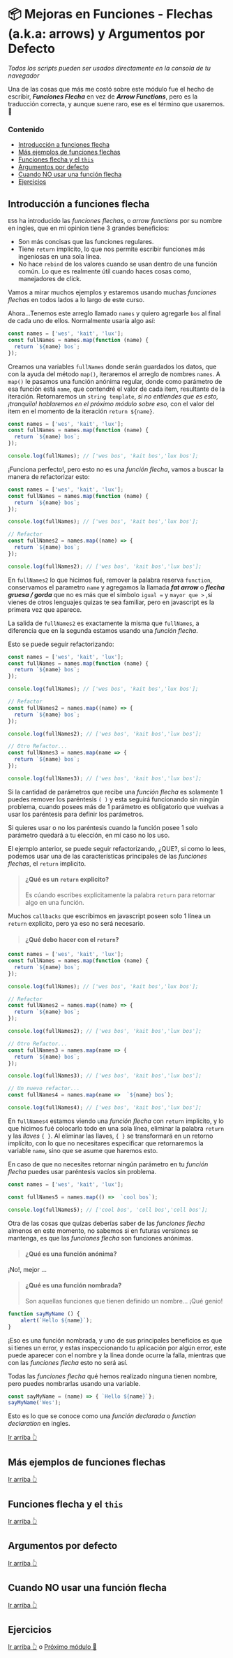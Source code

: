 # 📦 Mejoras en Funciones - Flechas (a.k.a: arrows) y Argumentos por Defecto

_Todos los scripts pueden ser usados directamente en la consola de tu navegador_

Una de las cosas que más me costó sobre este módulo fue el hecho de escribir, ***Funciones Flecha*** en vez de ***Arrow Functions***, pero es la traducción correcta, y aunque suene raro, ese es el término que usaremos. 🙂

### Contenido

- [Introducción a funciones flecha](#introducci%C3%B3n-a-funciones-flecha)
- [Más ejemplos de funciones flechas](#m%C3%A1s-ejemplos-de-funciones-flechas)
- [Funciones flecha y el `this`](#funciones-flecha-y-el-this)
- [Argumentos por defecto](#argumentos-por-defectos)
- [Cuando NO usar una función flecha](#cuando-no-usar-una-funci%C3%B3n-flecha)
- [Ejercicios](#ejercicios)

## Introducción a funciones flecha

`ES6` ha introducido las _funciones flechas_, o _arrow functions_ por su nombre en ingles, que en mi opinion tiene 3 grandes beneficios: 

- Son más concisas que las funciones regulares.
- Tiene `return` implicito, lo que nos permite escribir funciones más ingeniosas en una sola línea.
- No hace `rebind` de los valores cuando se usan dentro de una función común. Lo que es realmente útil cuando haces cosas como, manejadores de click.

Vamos a mirar muchos ejemplos y estaremos usando muchas _funciones flechas_ en todos lados a lo largo de este curso.

Ahora...Tenemos este arreglo llamado `names` y quiero agregarle `bos` al final de cada uno de ellos. Normalmente usaría algo así: 

```js
const names = ['wes', 'kait', 'lux'];
const fullNames = names.map(function (name) {
  return `${name} bos`;
});
```

Creamos una variables `fullNames` donde serán guardados los datos, que  con la ayuda del método `map()`, iteraremos el arreglo de nombres `names`. A `map()` le pasamos una función anónima regular, donde como parámetro de esa función está `name`, que contendré el valor de cada item, resultante de la iteración. Retornaremos un `string template`, _si no entiendes que es esto, ¡tranquilo! hablaremos en el próximo módulo sobre eso_, con el valor del item en el momento de la iteración `return ${name}`.

```js
const names = ['wes', 'kait', 'lux'];
const fullNames = names.map(function (name) {
  return `${name} bos`;
});

console.log(fullNames); // ['wes bos', 'kait bos','lux bos'];
```

¡Funciona perfecto!, pero esto no es una _función flecha_, vamos a buscar la manera de refactorizar esto: 


```js
const names = ['wes', 'kait', 'lux'];
const fullNames = names.map(function (name) {
  return `${name} bos`;
});

console.log(fullNames); // ['wes bos', 'kait bos','lux bos'];

// Refactor 
const fullNames2 = names.map((name) => {
  return `${name} bos`;
});

console.log(fullNames2); // ['wes bos', 'kait bos','lux bos'];
```

En `fullNames2` lo que hicimos fué, remover la palabra reserva `function`, conservamos el parametro `name` y agregamos la llamada ***fat arrow*** o ***flecha gruesa / gorda*** que no es más que el símbolo `igual =` y `mayor que >` ,si vienes de otros lenguajes quizas te sea familiar, pero en javascript es la primera vez que aparece. 

La salida de `fullNames2` es exactamente la misma que `fullNames`, a diferencia que en la segunda estamos usando una _función flecha_. 

Esto se puede seguir refactorizando: 

```js
const names = ['wes', 'kait', 'lux'];
const fullNames = names.map(function (name) {
  return `${name} bos`;
});

console.log(fullNames); // ['wes bos', 'kait bos','lux bos'];

// Refactor 
const fullNames2 = names.map((name) => {
  return `${name} bos`;
});

console.log(fullNames2); // ['wes bos', 'kait bos','lux bos'];

// Otro Refactor...
const fullNames3 = names.map(name => {
  return `${name} bos`;
});

console.log(fullNames3); // ['wes bos', 'kait bos','lux bos'];
```

Si la cantidad de parámetros que recibe una _función flecha_ es solamente 1 puedes remover los paréntesis `( )` y esta seguirá funcionando sin ningún problema, cuando posees más de 1 parámetro es obligatorio que vuelvas a usar los paréntesis para definir los parámetros. 

Si quieres usar o no los paréntesis cuando la función posee 1 solo parámetro quedará a tu elección, en mí caso no los uso.

El ejemplo anterior, se puede seguir refactorizando, ¿QUE?, si como lo lees, podemos usar una de las características principales de las _funciones flechas_, el `return` implicito.

> #### ¿Qué es un `return` explicito?  
> Es cúando escribes explicitamente la palabra `return` para retornar algo en una función.

Muchos `callbacks` que escribimos en javascript poseen solo 1 línea un `return` explicito, pero ya eso no será necesario.

> #### ¿Qué debo hacer con el `return`?


```js
const names = ['wes', 'kait', 'lux'];
const fullNames = names.map(function (name) {
  return `${name} bos`;
});

console.log(fullNames); // ['wes bos', 'kait bos','lux bos'];

// Refactor 
const fullNames2 = names.map((name) => {
  return `${name} bos`;
});

console.log(fullNames2); // ['wes bos', 'kait bos','lux bos'];

// Otro Refactor...
const fullNames3 = names.map(name => {
  return `${name} bos`;
});

console.log(fullNames3); // ['wes bos', 'kait bos','lux bos'];

// Un nuevo refactor...
const fullNames4 = names.map(name =>  `${name} bos`);

console.log(fullNames4); // ['wes bos', 'kait bos','lux bos'];

```

En `fullNames4` estamos viendo una _función flecha_ con `return` implicito, y lo que hicimos fué colocarlo todo en una sola línea, eliminar la  palabra `return` y las _llaves_ `{ }`. Al eliminar las llaves, `{ }` se transformará en un retorno implícito, con lo que no necesitares especificar que retornaremos la variable `name`, sino que se asume que haremos esto.


En caso de que no necesites retornar ningún parámetro en tu _función flecha_ puedes usar paréntesis vacíos sin problema.

```js
const names = ['wes', 'kait', 'lux'];

const fullNames5 = names.map(() =>  `cool bos`);

console.log(fullNames5); // ['cool bos', 'coll bos','coll bos'];
```

Otra de las cosas que quízas deberías saber de las _funciones flecha_ almenos en este momento, no sabemos si en futuras versiones se mantenga, es que las _funciones flecha_ son funciones anónimas. 

> #### ¿Qué es una función anónima?

¡No!, mejor ...

> #### ¿Qué es una función nombrada?
> Son aquellas funciones que tienen definido un nombre... ¡Qué genio!
```js
function sayMyName () {
    alert(`Hello ${name}`);
}
```

¡Eso es una función nombrada, y uno de sus principales beneficios es que si tienes un error, y estas inspeccionando tu aplicación por algún error, este puede aparecer con el nombre y la línea donde ocurre la falla, mientras que con las _funciones flecha_ esto no será así. 

Todas las _funciones flecha_ qué hemos realizado nínguna tienen nombre, pero puedes nombrarlas usando una variable.

```js
const sayMyName = (name) => { `Hello ${name}`};
sayMyName('Wes');
```

Esto es lo que se conoce como una _función declarada_ o _function declaration_ en ingles.


[Ir arriba 👆](#contenido)

## Más ejemplos de funciones flechas

[Ir arriba 👆](#contenido)

## Funciones flecha y el `this`

[Ir arriba 👆](#contenido)

## Argumentos por defecto

[Ir arriba 👆](#contenido)

## Cuando NO usar una función flecha

[Ir arriba 👆](#contenido)

## Ejercicios 

[Ir arriba 👆](#contenido) o  [Próximo módulo 🚀](/modulos/modulo-03.md)
